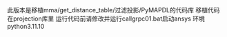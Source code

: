 此版本是移植mma/get_distance_table/过滤投影/PyMAPDL的代码库
移植代码在projection库里
运行代码前请修改并运行callgrpc01.bat启动ansys
环境python3.11.10
